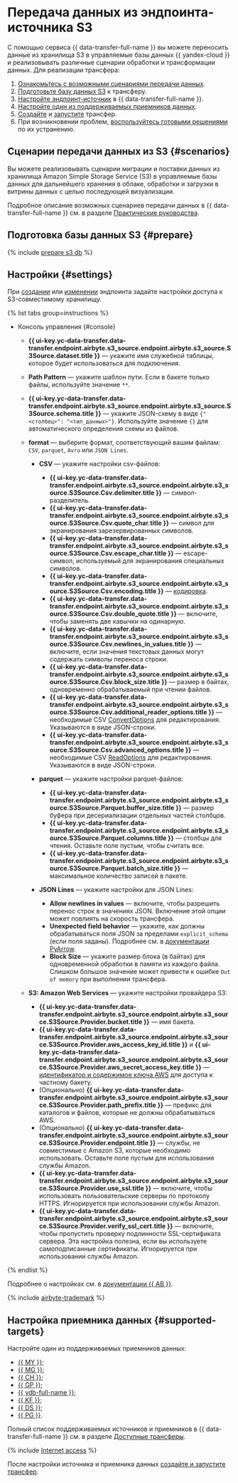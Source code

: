 # Передача данных из эндпоинта-источника S3

С помощью сервиса {{ data-transfer-full-name }} вы можете переносить данные из хранилища S3 в управляемые базы данных {{ yandex-cloud }} и реализовывать различные сценарии обработки и трансформации данных. Для реализации трансфера:

1. [Ознакомьтесь с возможными сценариями передачи данных](#scenarios).
1. [Подготовьте базу данных S3](#prepare) к трансферу.
1. [Настройте эндпоинт-источник](#endpoint-settings) в {{ data-transfer-full-name }}.
1. [Настройте один из поддерживаемых приемников данных](#supported-targets).
1. [Cоздайте](../../transfer.md#create) и [запустите](../../transfer.md#activate) трансфер.
1. При возникновении проблем, [воспользуйтесь готовыми решениями](../../../../data-transfer/troubleshooting/index.md) по их устранению.

## Сценарии передачи данных из S3 {#scenarios}

Вы можете реализовывать сценарии миграции и поставки данных из хранилища Amazon Simple Storage Service (S3) в управляемые базы данных для дальнейшего хранения в облаке, обработки и загрузки в витрины данных с целью последующей визуализации.

Подробное описание возможных сценариев передачи данных в {{ data-transfer-full-name }} см. в разделе [Практические руководства](../../../tutorials/index.md).

## Подготовка базы данных S3 {#prepare}

{% include [prepare s3 db](../../../../_includes/data-transfer/endpoints/sources/s3-prepare.md) %}

## Настройки {#settings}

При [создании](../index.md#create) или [изменении](../index.md#update) эндпоинта задайте настройки доступа к S3-совместимому хранилищу.

{% list tabs group=instructions %}

- Консоль управления {#console}

    * **{{ ui-key.yc-data-transfer.data-transfer.endpoint.airbyte.s3_source.endpoint.airbyte.s3_source.S3Source.dataset.title }}** — укажите имя служебной таблицы, которое будет использоваться для подключения.
    * **Path Pattern** — укажите шаблон пути. Если в бакете только файлы, используйте значение `**`.
    * **{{ ui-key.yc-data-transfer.data-transfer.endpoint.airbyte.s3_source.endpoint.airbyte.s3_source.S3Source.schema.title }}** — укажите JSON-схему в виде `{"<столбец>": "<тип_данных>"}`. Используйте значение `{}` для автоматического определения схемы из файлов.
    * **format** — выберите формат, соответствующий вашим файлам: `CSV`, `parquet`, `Avro` или `JSON Lines`.

        * **CSV** — укажите настройки csv-файлов:

            * **{{ ui-key.yc-data-transfer.data-transfer.endpoint.airbyte.s3_source.endpoint.airbyte.s3_source.S3Source.Csv.delimiter.title }}** — символ-разделитель.
            * **{{ ui-key.yc-data-transfer.data-transfer.endpoint.airbyte.s3_source.endpoint.airbyte.s3_source.S3Source.Csv.quote_char.title }}** — символ для экранирования зарезервированных символов.
            * **{{ ui-key.yc-data-transfer.data-transfer.endpoint.airbyte.s3_source.endpoint.airbyte.s3_source.S3Source.Csv.escape_char.title }}** — escape-символ, используемый для экранирования специальных символов.
            * **{{ ui-key.yc-data-transfer.data-transfer.endpoint.airbyte.s3_source.endpoint.airbyte.s3_source.S3Source.Csv.encoding.title }}** — [кодировка](https://docs.python.org/3/library/codecs.html#standard-encodings).
            * **{{ ui-key.yc-data-transfer.data-transfer.endpoint.airbyte.s3_source.endpoint.airbyte.s3_source.S3Source.Csv.double_quote.title }}** — включите, чтобы заменять две кавычки на одинарную.
            * **{{ ui-key.yc-data-transfer.data-transfer.endpoint.airbyte.s3_source.endpoint.airbyte.s3_source.S3Source.Csv.newlines_in_values.title }}** — включите, если значения текстовых данных могут содержать символы переноса строки.
            * **{{ ui-key.yc-data-transfer.data-transfer.endpoint.airbyte.s3_source.endpoint.airbyte.s3_source.S3Source.Csv.block_size.title }}** — размер в байтах, одновременно обрабатываемый при чтении файлов.
            * **{{ ui-key.yc-data-transfer.data-transfer.endpoint.airbyte.s3_source.endpoint.airbyte.s3_source.S3Source.Csv.additional_reader_options.title }}** — необходимые CSV [ConvertOptions](https://arrow.apache.org/docs/python/generated/pyarrow.csv.ConvertOptions.html#pyarrow.csv.ConvertOptions) для редактирования. Указываются в виде JSON-строки.
            * **{{ ui-key.yc-data-transfer.data-transfer.endpoint.airbyte.s3_source.endpoint.airbyte.s3_source.S3Source.Csv.advanced_options.title }}** — необходимые CSV [ReadOptions](https://arrow.apache.org/docs/python/generated/pyarrow.csv.ReadOptions.html#pyarrow.csv.ReadOptions) для редактирования. Указываются в виде JSON-строки.

        * **parquet** — укажите настройки parquet-файлов:

            * **{{ ui-key.yc-data-transfer.data-transfer.endpoint.airbyte.s3_source.endpoint.airbyte.s3_source.S3Source.Parquet.buffer_size.title }}** — размер буфера при десериализации отдельных частей столбцов.
            * **{{ ui-key.yc-data-transfer.data-transfer.endpoint.airbyte.s3_source.endpoint.airbyte.s3_source.S3Source.Parquet.columns.title }}** — столбцы для чтения. Оставьте поле пустым, чтобы считать все.
            * **{{ ui-key.yc-data-transfer.data-transfer.endpoint.airbyte.s3_source.endpoint.airbyte.s3_source.S3Source.Parquet.batch_size.title }}** — максимальное количество записей в пакете.

        * **JSON Lines** — укажите настройки для JSON Lines:

            * **Allow newlines in values** — включите, чтобы разрешить перенос строк в значениях JSON. Включение этой опции может повлиять на скорость трансфера.
            * **Unexpected field behavior** — укажите, как должны обрабатываться поля JSON за пределами `explicit_schema` (если поля заданы). Подробнее см. в [документации PyArrow](https://arrow.apache.org/docs/python/generated/pyarrow.json.ParseOptions.html).
            * **Block Size** — укажите размер блока (в байтах) для одновременной обработки в памяти из каждого файла. Слишком большое значение может привести к ошибке `Out of memory` при выполнении трансфера.

    * **S3: Amazon Web Services** — укажите настройки провайдера S3:

        * **{{ ui-key.yc-data-transfer.data-transfer.endpoint.airbyte.s3_source.endpoint.airbyte.s3_source.S3Source.Provider.bucket.title }}** — имя бакета.
        * **{{ ui-key.yc-data-transfer.data-transfer.endpoint.airbyte.s3_source.endpoint.airbyte.s3_source.S3Source.Provider.aws_access_key_id.title }}** и **{{ ui-key.yc-data-transfer.data-transfer.endpoint.airbyte.s3_source.endpoint.airbyte.s3_source.S3Source.Provider.aws_secret_access_key.title }}** — [идентификатор и содержимое ключа AWS](https://docs.aws.amazon.com/general/latest/gr/aws-sec-cred-types.html#access-keys-and-secret-access-keys) для доступа к частному бакету.
        * (Опционально) **{{ ui-key.yc-data-transfer.data-transfer.endpoint.airbyte.s3_source.endpoint.airbyte.s3_source.S3Source.Provider.path_prefix.title }}** — префикс для каталогов и файлов, которые не должны обрабатываться AWS.
        * (Опционально) **{{ ui-key.yc-data-transfer.data-transfer.endpoint.airbyte.s3_source.endpoint.airbyte.s3_source.S3Source.Provider.endpoint.title }}** — службы, не совместимые с Amazon S3, которые необходимо использовать. Оставьте поле пустым для использования службы Amazon.
        * **{{ ui-key.yc-data-transfer.data-transfer.endpoint.airbyte.s3_source.endpoint.airbyte.s3_source.S3Source.Provider.use_ssl.title }}** — включите, чтобы использовать пользовательские серверы по протоколу HTTPS. Игнорируется при использовании службы Amazon.
        * **{{ ui-key.yc-data-transfer.data-transfer.endpoint.airbyte.s3_source.endpoint.airbyte.s3_source.S3Source.Provider.verify_ssl_cert.title }}** — включите, чтобы пропустить проверку подлинности SSL-сертификата сервера. Эта настройка полезна, если вы используете самоподписанные сертификаты. Игнорируется при использовании службы Amazon.

{% endlist %}

Подробнее о настройках см. в [документации {{ AB }}](https://docs.airbyte.com/integrations/sources/s3).

{% include [airbyte-trademark](../../../../_includes/data-transfer/airbyte-trademark.md) %}


## Настройка приемника данных {#supported-targets}

Настройте один из поддерживаемых приемников данных:

* [{{ MY }}](../target/mysql.md);
* [{{ MG }}](../target/mongodb.md);
* [{{ CH }}](../target/clickhouse.md);
* [{{ GP }}](../target/greenplum.md);
* [{{ ydb-full-name }}](../target/yandex-database.md);
* [{{ KF }}](../target/kafka.md);
* [{{ DS }}](../target/data-streams.md);
* [{{ PG }}](../target/postgresql.md).

Полный список поддерживаемых источников и приемников в {{ data-transfer-full-name }} см. в разделе [Доступные трансферы](../../../transfer-matrix.md).

{% include [Internet access](../../../../_includes/data-transfer/notes/internet-access.md) %}

После настройки источника и приемника данных [создайте и запустите трансфер](../../transfer.md#create).